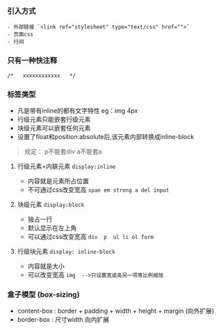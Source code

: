 ### 引入方式
    - 外部链接 `<link ref="stylesheet" type="text/css" href="">`
    - 页面css
    - 行间

### 只有一种快注释

    /*   xxxxxxxxxxxx   */

### 标签类型
- 凡是带有inline的都有文字特性  eg：img   4px
- 行级元素只能嵌套行级元素
- 块级元素可以嵌套任何元素
- 设置了float和position:absolute后,该元素内部转换成inline-block

> 规定：
> p不能套div
> a不能套a

1. 行级元素=内联元素     `display:inline`
    - 内容就是元素所占位置
    - 不可通过css改变宽高 `span em strong a del input`

2. 块级元素    `display:block`
    - 独占一行
    - 默认显示在左上角
    - 可以通过css改变宽高 `div  p  ul li ol form`

3. 行级块元素     `display: inline-block`
    - 内容就是大小
    - 可以改变宽高
    `img  -->只设置宽或高另一项等比例缩放`

### 盒子模型 (box-sizing)
- content-box : border + padding + width + height + margin (向外扩展)
- border-box  : 尺寸width 向内扩展